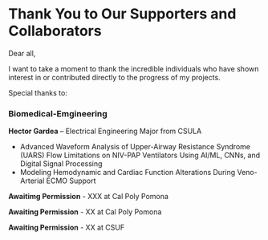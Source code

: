 
# Thank You to Our Supporters and Collaborators

Dear all,

I want to take a moment to thank the incredible individuals who have shown interest in or contributed directly to the progress of my projects.

Special thanks to:

### Biomedical-Emgineering
**Hector Gardea** – Electrical Engineering Major from CSULA
- Advanced Waveform Analysis of Upper-Airway Resistance Syndrome (UARS) Flow Limitations on NIV-PAP Ventilators Using AI/ML, CNNs, and Digital Signal Processing
- Modeling Hemodynamic and Cardiac Function Alterations During Veno-Arterial ECMO Support

**Awaitimg Permission**  - XXX at Cal Poly Pomona


**Awaiting Permission** - XX at Cal Poly Pomona


**Awaiting Permission** - XX at CSUF
